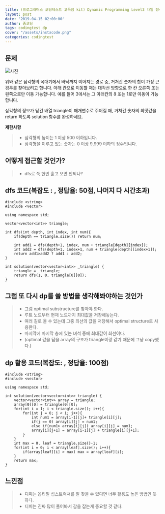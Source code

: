 ```yaml
---
title: (프로그래머스 코딩테스트 고득점 kit) Dynamic Programming Level3 타일 장식물
layout: post
date: '2019-04-15 02:00:00'
author: 줌코딩
tags: codingtest dp
cover: "/assets/instacode.png"
categories: codingtest
---
```


## 문제

![사진](https://raw.githubusercontent.com/zoomKoding/zoomKoding.github.io/source/assets/_posts/dp-4.png)

위와 같은 삼각형의 꼭대기에서 바닥까지 이어지는 경로 중, 거쳐간 숫자의 합이 가장 큰 경우를 찾아보려고 합니다. 아래 칸으로 이동할 때는 대각선 방향으로 한 칸 오른쪽 또는 왼쪽으로만 이동 가능합니다. 예를 들어 3에서는 그 아래칸의 8 또는 1로만 이동이 가능합니다.

삼각형의 정보가 담긴 배열 triangle이 매개변수로 주어질 때, 거쳐간 숫자의 최댓값을 return 하도록 solution 함수를 완성하세요.

**제한사항**
>* 삼각형의 높이는 1 이상 500 이하입니다.
>* 삼각형을 이루고 있는 숫자는 0 이상 9,999 이하의 정수입니다.

## 어떻게 접근할 것인가?

>* dfs로 쭉 한번 훑고 오면 안되나?

## dfs 코드(복잡도 : , 정답율: 50점, 나머지 다 시간초과)

    #include <string>
    #include <vector>

    using namespace std;

    vector<vector<int>> triangle;

    int dfs(int depth, int index, int num){
        if(depth == triangle.size()) return num;

        int add1 = dfs(depth+1, index, num + triangle[depth][index]);
        int add2 = dfs(depth+1, index+1, num + triangle[depth][index+1]);
        return add1>add2 ? add1 : add2;
    }

    int solution(vector<vector<int>> _triangle) {
        triangle = _triangle;
        return dfs(1, 0, triangle[0][0]);
    }
    
    
## 그럼 또 다시 dp를 쓸 방법을 생각해봐야하는 것인가

>* 그럼 optimal substructure를 찾아야 한다.
>* 루트 노드부터 현재 노드까지 최대값을 저장해놓는다. 
>* 여러 길로 올 수 있는데 그중 최선의 값을 저장해서 optimal structure로 사용한다.
>* 마지막에 마지막 층에 있는 녀석 중에 최대값이 최선이다.
>* (optimal 값을 담을 array의 구조가 triangle이랑 같기 때문에 그냥 copy했다.)

## dp 활용 코드(복잡도: , 정답율: 100점)

    #include <string>
    #include <vector>

    using namespace std;

    int solution(vector<vector<int>> triangle) {
        vector<vector<int>> array = triangle; 
        array[0][0] = triangle[0][0];
        for(int i = 1; i < triangle.size(); i++){
            for(int j = 0; j < i; j++){
                int num1 = array[i-1][j]+ triangle[i][j];
                if(j == 0) array[i][j] = num1;
                else if(num1> array[i][j]) array[i][j] = num1;
                array[i][j+1] = array[i-1][j] + triangle[i][j+1];
            }
        }
        int max = 0, leaf = triangle.size()-1;
        for(int i = 0; i < array[leaf].size(); i++){
            if(array[leaf][i] > max) max = array[leaf][i];
        }
        return max;
    }

## 느낀점

>* 디피는 옵티멀 섭스트럭쳐를 잘 찾을 수 있다면 너무 활용도 높은 방법인 듯하다.
>* 디피는 진짜 많이 풀어봐서 감을 잡는게 중요할 것 같다.

